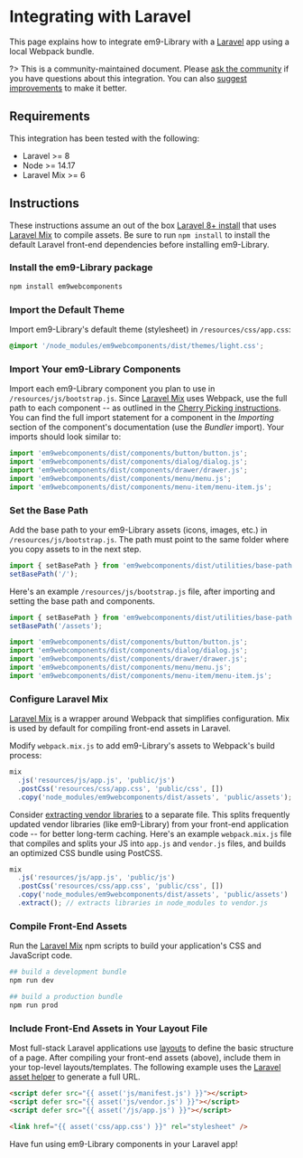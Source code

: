 # Integrating with Laravel

This page explains how to integrate em9-Library with a [Laravel](https://laravel.com) app using a local Webpack bundle.

?> This is a community-maintained document. Please [ask the community](/resources/community) if you have questions about this integration. You can also [suggest improvements](https://github.com/em9-style/em9/blob/next/docs/tutorials/integrating-with-laravel.md) to make it better.

## Requirements

This integration has been tested with the following:

- Laravel >= 8
- Node >= 14.17
- Laravel Mix >= 6

## Instructions

These instructions assume an out of the box [Laravel 8+ install](https://laravel.com/docs/8.x/installation) that uses [Laravel Mix](https://laravel.com/docs/8.x/mix) to compile assets.
Be sure to run `npm install` to install the default Laravel front-end dependencies before installing em9-Library.

### Install the em9-Library package

```bash
npm install em9webcomponents
```

### Import the Default Theme

Import em9-Library's default theme (stylesheet) in `/resources/css/app.css`:

```css
@import '/node_modules/em9webcomponents/dist/themes/light.css';
```

### Import Your em9-Library Components

Import each em9-Library component you plan to use in `/resources/js/bootstrap.js`. Since [Laravel Mix](https://laravel.com/docs/8.x/mix) uses Webpack, use the full path to each component -- as outlined in the [Cherry Picking instructions](https://em9.style/getting-started/installation?id=cherry-picking). You can find the full import statement for a component in the _Importing_ section of the component's documentation (use the _Bundler_ import). Your imports should look similar to:

```js
import 'em9webcomponents/dist/components/button/button.js';
import 'em9webcomponents/dist/components/dialog/dialog.js';
import 'em9webcomponents/dist/components/drawer/drawer.js';
import 'em9webcomponents/dist/components/menu/menu.js';
import 'em9webcomponents/dist/components/menu-item/menu-item.js';
```

### Set the Base Path

Add the base path to your em9-Library assets (icons, images, etc.) in `/resources/js/bootstrap.js`. The path must point to the same folder where you copy assets to in the next step.

```js
import { setBasePath } from 'em9webcomponents/dist/utilities/base-path.js';
setBasePath('/');
```

Here's an example `/resources/js/bootstrap.js` file, after importing and setting the base path and components.

```js
import { setBasePath } from 'em9webcomponents/dist/utilities/base-path.js';
setBasePath('/assets');

import 'em9webcomponents/dist/components/button/button.js';
import 'em9webcomponents/dist/components/dialog/dialog.js';
import 'em9webcomponents/dist/components/drawer/drawer.js';
import 'em9webcomponents/dist/components/menu/menu.js';
import 'em9webcomponents/dist/components/menu-item/menu-item.js';
```

### Configure Laravel Mix

[Laravel Mix](https://laravel.com/docs/8.x/mix) is a wrapper around Webpack that simplifies configuration. Mix is used by default for compiling front-end assets in Laravel.

Modify `webpack.mix.js` to add em9-Library's assets to Webpack's build process:

```js
mix
  .js('resources/js/app.js', 'public/js')
  .postCss('resources/css/app.css', 'public/css', [])
  .copy('node_modules/em9webcomponents/dist/assets', 'public/assets');
```

Consider [extracting vendor libraries](https://laravel.com/docs/8.x/mix#vendor-extraction) to a separate file. This splits frequently updated vendor libraries (like em9-Library) from your front-end application code -- for better long-term caching.
Here's an example `webpack.mix.js` file that compiles and splits your JS into `app.js` and `vendor.js` files, and builds an optimized CSS bundle using PostCSS.

```js
mix
  .js('resources/js/app.js', 'public/js')
  .postCss('resources/css/app.css', 'public/css', [])
  .copy('node_modules/em9webcomponents/dist/assets', 'public/assets')
  .extract(); // extracts libraries in node_modules to vendor.js
```

### Compile Front-End Assets

Run the [Laravel Mix](https://laravel.com/docs/8.x/mix) npm scripts to build your application's CSS and JavaScript code.

```bash
## build a development bundle
npm run dev

## build a production bundle
npm run prod
```

### Include Front-End Assets in Your Layout File

Most full-stack Laravel applications use [layouts](https://laravel.com/docs/8.x/blade#building-layouts) to define the basic structure of a page.
After compiling your front-end assets (above), include them in your top-level layouts/templates. The following example uses the [Laravel asset helper](https://laravel.com/docs/8.x/helpers#method-asset) to generate a full URL.

```html
<script defer src="{{ asset('js/manifest.js') }}"></script>
<script defer src="{{ asset('js/vendor.js') }}"></script>
<script defer src="{{ asset('/js/app.js') }}"></script>

<link href="{{ asset('css/app.css') }}" rel="stylesheet" />
```

Have fun using em9-Library components in your Laravel app!
